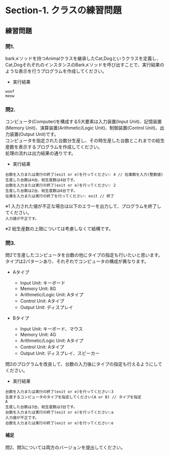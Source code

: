 # Section-1. クラスの練習問題

## 練習問題

### 問1.

barkメソッドを持つAnimalクラスを継承したCat,Dogというクラスを定義し、  
Cat,DogそれぞれのインスタンスのBarkメソッドを呼び出すことで、実行結果のような表示を行うプログラムを作成してください。  

- 実行結果

```
woof
meow
```

### 問2.

コンピュータ(Computer)を構成する5大要素は入力装置(Input Unit)、記憶装置(Memory Unit)、演算装置(Arithmetic/Logic Unit)、制御装置(Control Unit)、出力装置(Output Unit)です。  
コンピュータを指定された台数分生産し、その時生産した台数とこれまでの総生産数を表示するプログラムを作成してください。  
処理の流れは出力結果の通りです。

- 実行結果

```
台数を入力または実行の終了(exit or e)を行ってください: 4 // 在庫数を入力(整数値)
生産した台数は4台、総生産数は4台です。
台数を入力または実行の終了(exit or e)を行ってください: 2
生産した台数は2台、総生産数は6台です。
在庫を入力または実行の終了を行ってください: exit // 終了
```

※1 入力された値が不正な場合は以下のエラーを出力して、プログラムを終了してください。  
`入力値が不正です。`

※2 総生産数の上限については考慮しなくて結構です。  


### 問3.

問2で生産したコンピュータを台数の他にタイプの指定も行いたいと思います。  
タイプは2パターンあり、それぞれでコンピュータの構成が異なります。  

- Aタイプ
  - Input Unit: キーボード
  - Memory Unit: 8G
  - Arithmetic/Logic Unit: Aタイプ
  - Control Unit: Aタイプ
  - Output Unit: ディスプレイ

- Bタイプ
  - Input Unit: キーボード、マウス
  - Memory Unit: 4G
  - Arithmetic/Logic Unit: Aタイプ
  - Control Unit: Aタイプ
  - Output Unit: ディスプレイ、スピーカー

問2のプログラムを改良して、台数の入力後にタイプの指定も行えるようにしてください。  

- 実行結果

```
台数を入力または実行の終了(exit or e)を行ってください:3
生産するコンピュータのタイプを指定してください(A or B) // タイプを指定
A
生産した台数は3台、総生産数は3台です。
台数を入力または実行の終了(exit or e)を行ってください:a
入力値が不正です。
台数を入力または実行の終了(exit or e)を行ってください:e
```

#### 補足

問2、問3については両方のバージョンを提出してください。  
